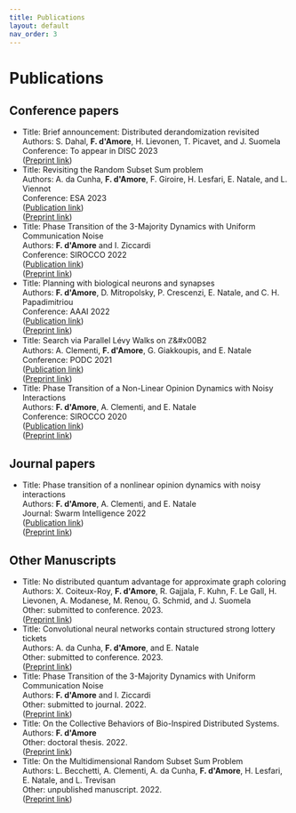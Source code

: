 ```yaml
---
title: Publications
layout: default
nav_order: 3
---
```


# Publications

## Conference papers


- Title: Brief announcement: Distributed derandomization revisited  
Authors: S. Dahal, **F. d'Amore**, H. Lievonen, T. Picavet, and J. Suomela  
Conference: To appear in DISC 2023  
([Preprint link](https://arxiv.org/abs/2305.07351))
- Title: Revisiting the Random Subset Sum problem  
Authors: A. da Cunha, **F. d'Amore**, F. Giroire, H. Lesfari, E. Natale, and L. Viennot  
Conference: ESA 2023  
([Publication link](https://drops.dagstuhl.de/opus/volltexte/2023/18690/))  
([Preprint link](https://arxiv.org/abs/2204.13929))
- Title: Phase Transition of the 3-Majority Dynamics with Uniform Communication Noise  
Authors: **F. d'Amore** and I. Ziccardi  
Conference: SIROCCO 2022  
([Publication link](https://link.springer.com/chapter/10.1007/978-3-031-09993-9_6))  
([Preprint link](https://arxiv.org/abs/2112.03543))
- Title: Planning with biological neurons and synapses  
Authors: **F. d'Amore**, D. Mitropolsky, P. Crescenzi, E. Natale, and C. H. Papadimitriou  
Conference: AAAI 2022  
([Publication link](https://ojs.aaai.org/index.php/AAAI/article/view/19875))  
([Preprint link](https://arxiv.org/abs/2112.08186))
- Title: Search via Parallel Lévy Walks on &#8484;&#x00B2  
Authors: A. Clementi, **F. d'Amore**, G. Giakkoupis, and E. Natale  
Conference: PODC 2021  
([Publication link](https://dl.acm.org/doi/10.1145/3465084.3467921))  
([Preprint link](https://arxiv.org/abs/2004.01562))
- Title: Phase Transition of a Non-Linear Opinion Dynamics with Noisy Interactions  
Authors: **F. d'Amore**, A. Clementi, and E. Natale  
Conference: SIROCCO 2020  
([Publication link](https://link.springer.com/chapter/10.1007/978-3-030-54921-3_15))  
([Preprint link](https://arxiv.org/abs/2005.07423))



## Journal papers


- Title: Phase transition of a nonlinear opinion dynamics with noisy interactions  
Authors: **F. d'Amore**, A. Clementi, and E. Natale  
Journal: Swarm Intelligence 2022  
([Publication link](https://link.springer.com/article/10.1007/s11721-022-00217-w))  
([Preprint link](https://arxiv.org/abs/2005.07423))



## Other Manuscripts 


- Title: No distributed quantum advantage for approximate graph coloring  
Authors: X. Coiteux-Roy, **F. d'Amore**, R. Gajjala, F. Kuhn, F. Le Gall, H. Lievonen, A. Modanese, M. Renou, G. Schmid, and J. Suomela  
Other: submitted to conference. 2023.  
([Preprint link](https://arxiv.org/abs/2307.09444))
- Title: Convolutional neural networks contain structured strong lottery tickets  
Authors: A. da Cunha, **F. d'Amore**, and E. Natale  
Other: submitted to conference. 2023.  
([Preprint link](https://hal.science/hal-04143024))
- Title: Phase Transition of the 3-Majority Dynamics with Uniform Communication Noise  
Authors: **F. d'Amore** and I. Ziccardi  
Other: submitted to journal. 2022.  
([Preprint link](https://arxiv.org/abs/2112.03543))
- Title: On the Collective Behaviors of Bio-Inspired Distributed Systems.  
Authors: **F. d'Amore**  
Other: doctoral thesis. 2022.  
([Preprint link](https://cnrs.hal.science/tel-03906167/))
- Title: On the Multidimensional Random Subset Sum Problem  
Authors: L. Becchetti, A. Clementi, A. da Cunha, **F. d'Amore**, H. Lesfari, E. Natale, and L. Trevisan  
Other: unpublished manuscript. 2022.  
([Preprint link](https://arxiv.org/abs/2207.13944))

